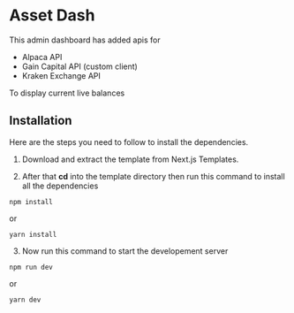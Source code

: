 # Asset Dash 

This admin dashboard has added apis for

 - Alpaca API
 - Gain Capital API (custom client)
 - Kraken Exchange API

To display current live balances

## Installation

Here are the steps you need to follow to install the dependencies.

1. Download and extract the template from Next.js Templates.

2. After that **cd** into the template directory then run this command to install all the dependencies

```
npm install
```
or

```
yarn install
```

3. Now run this command to start the developement server

```
npm run dev
```

or 

```
yarn dev
```
